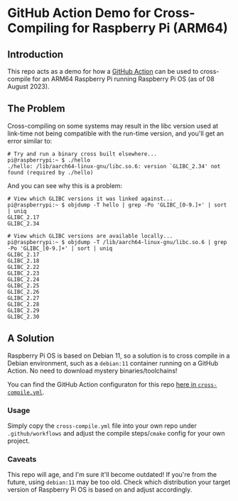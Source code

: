 # GitHub Action Demo for Cross-Compiling for Raspberry Pi (ARM64)

## Introduction

This repo acts as a demo for how a [GitHub
Action](https://github.com/dp0/action-raspberry-pi-cross-compile/actions)
can be used to cross-compile for an ARM64 Raspberry Pi running Raspberry Pi OS
(as of 08 August 2023).

## The Problem

Cross-compiling on some systems may result in the libc version used at
link-time not being compatible with the run-time version, and
you'll get an error similar to:

```
# Try and run a binary cross built elsewhere...
pi@raspberrypi:~ $ ./hello
./hello: /lib/aarch64-linux-gnu/libc.so.6: version `GLIBC_2.34' not found (required by ./hello)
```

And you can see why this is a problem:

```
# View which GLIBC versions it was linked against...
pi@raspberrypi:~ $ objdump -T hello | grep -Po 'GLIBC_[0-9.]+' | sort | uniq
GLIBC_2.17
GLIBC_2.34

# View which GLIBC versions are available locally...
pi@raspberrypi:~ $ objdump -T /lib/aarch64-linux-gnu/libc.so.6 | grep -Po 'GLIBC_[0-9.]+' | sort | uniq
GLIBC_2.17
GLIBC_2.18
GLIBC_2.22
GLIBC_2.23
GLIBC_2.24
GLIBC_2.25
GLIBC_2.26
GLIBC_2.27
GLIBC_2.28
GLIBC_2.29
GLIBC_2.30
```

## A Solution

Raspberry Pi OS is based on Debian 11, so a solution is to cross compile in a
Debian environment, such as a `debian:11` container running on a GitHub Action.
No need to download mystery binaries/toolchains!

You can find the GitHub Action configuraton for this repo
[here in `cross-compile.yml`](https://github.com/dp0/action-raspberry-pi-cross-compile/blob/main/.github/workflows/cross-compile.yml).

### Usage

Simply copy the `cross-compile.yml` file into your own repo under
`.github/workflows` and adjust the compile steps/`cmake` config for your own
project.

### Caveats

This repo will age, and I'm sure it'll become outdated! If you're from the
future, using `debian:11` may be too old. Check which distribution your target
version of Raspberry Pi OS is based on and adjust accordingly.

